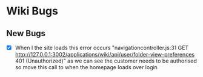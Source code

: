 # Wiki Bugs

## New Bugs

- [x] When I the site loads this error occurs "navigationcontroller.js:31  GET http://127.0.0.1:3002/applications/wiki/api/user/folder-view-preferences 401 (Unauthorized)" as we can see the customer needs to be authorised so move this call to when the homepage loads over login
